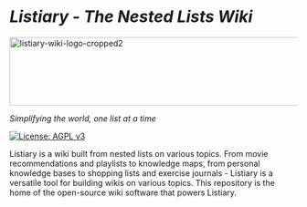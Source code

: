 # *Listiary - The Nested Lists Wiki*  

<img width="650" height="120" alt="listiary-wiki-logo-cropped2" src="https://github.com/user-attachments/assets/2fbb17a7-3eea-4ad2-8c5c-289db40cc5fa" />

_Simplifying the world, one list at a time_
<!-- World simplified, one list at a time -->
[![License: AGPL v3](https://img.shields.io/badge/License-AGPL_v3-blue.svg)](https://www.gnu.org/licenses/agpl-3.0)

Listiary is a wiki built from nested lists on various topics. From movie recommendations and playlists to knowledge maps, from personal knowledge bases to shopping lists and exercise journals - Listiary is a versatile tool for building wikis on various topics. 
This repository is the home of the open-source wiki software that powers Listiary.
